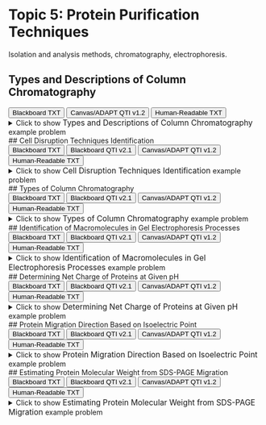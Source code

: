 # Topic 5: Protein Purification Techniques

Isolation and analysis methods, chromatography, electrophoresis.

## Types and Descriptions of Column Chromatography

<div id="MATCH-chromatography-button-container" class="button-container">
<button class="md-button custom-button bb_text" onclick="downloadFile('bbq-MATCH-chromatography-questions.txt')" title="Download bbq-MATCH-chromatography-questions.txt" aria-label="Click to download the Blackboard TXT file (bbq-MATCH-chromatography-questions.txt)">
    <i class="fa fa-download"></i> Blackboard TXT
</button>
<button class="md-button custom-button canvas_qti" onclick="downloadFile('canvas_qti_v1_2-MATCH-chromatography.zip')" title="Download canvas_qti_v1_2-MATCH-chromatography.zip" aria-label="Click to download the Canvas/ADAPT QTI v1.2 file (canvas_qti_v1_2-MATCH-chromatography.zip)">
    <i class="fa fa-download"></i> Canvas/ADAPT QTI v1.2
</button>
<button class="md-button custom-button human_read" onclick="window.open('human_readable-MATCH-chromatography.txt', '_blank')" title="View human_readable-MATCH-chromatography.txt" aria-label="Click to view the Human-Readable TXT file (human_readable-MATCH-chromatography.txt)">
    <i class="fa fa-eye"></i> Human-Readable TXT
</button>
</div><details>
  <summary>Click 
    <span style='font-weight: normal;'>
       to show
    </span>
    <span style='font-size: 1.1em; color: var(--md-primary-fg-color--dark)'>
      Types and Descriptions of Column Chromatography
    </span>
    <span style='font-weight: normal;'>
      example problem
    </span>
  </summary>
  {% include "biochemistry/topic05/selftest-MATCH-chromatography.html" %}

</details>
## Cell Disruption Techniques Identification

<div id="MC-cell_disruption-button-container" class="button-container">
<button class="md-button custom-button bb_text" onclick="downloadFile('bbq-MC-cell_disruption-questions.txt')" title="Download bbq-MC-cell_disruption-questions.txt" aria-label="Click to download the Blackboard TXT file (bbq-MC-cell_disruption-questions.txt)">
    <i class="fa fa-download"></i> Blackboard TXT
</button>
<button class="md-button custom-button bb_qti" onclick="downloadFile('blackboard_qti_v2_1-MC-cell_disruption.zip')" title="Download blackboard_qti_v2_1-MC-cell_disruption.zip" aria-label="Click to download the Blackboard QTI v2.1 file (blackboard_qti_v2_1-MC-cell_disruption.zip)">
    <i class="fa fa-download"></i> Blackboard QTI v2.1
</button>
<button class="md-button custom-button canvas_qti" onclick="downloadFile('canvas_qti_v1_2-MC-cell_disruption.zip')" title="Download canvas_qti_v1_2-MC-cell_disruption.zip" aria-label="Click to download the Canvas/ADAPT QTI v1.2 file (canvas_qti_v1_2-MC-cell_disruption.zip)">
    <i class="fa fa-download"></i> Canvas/ADAPT QTI v1.2
</button>
<button class="md-button custom-button human_read" onclick="window.open('human_readable-MC-cell_disruption.txt', '_blank')" title="View human_readable-MC-cell_disruption.txt" aria-label="Click to view the Human-Readable TXT file (human_readable-MC-cell_disruption.txt)">
    <i class="fa fa-eye"></i> Human-Readable TXT
</button>
</div><details>
  <summary>Click 
    <span style='font-weight: normal;'>
       to show
    </span>
    <span style='font-size: 1.1em; color: var(--md-primary-fg-color--dark)'>
      Cell Disruption Techniques Identification
    </span>
    <span style='font-weight: normal;'>
      example problem
    </span>
  </summary>
  {% include "biochemistry/topic05/selftest-MC-cell_disruption.html" %}

</details>
## Types of Column Chromatography

<div id="MC-chromatography-button-container" class="button-container">
<button class="md-button custom-button bb_text" onclick="downloadFile('bbq-MC-chromatography-questions.txt')" title="Download bbq-MC-chromatography-questions.txt" aria-label="Click to download the Blackboard TXT file (bbq-MC-chromatography-questions.txt)">
    <i class="fa fa-download"></i> Blackboard TXT
</button>
<button class="md-button custom-button bb_qti" onclick="downloadFile('blackboard_qti_v2_1-MC-chromatography.zip')" title="Download blackboard_qti_v2_1-MC-chromatography.zip" aria-label="Click to download the Blackboard QTI v2.1 file (blackboard_qti_v2_1-MC-chromatography.zip)">
    <i class="fa fa-download"></i> Blackboard QTI v2.1
</button>
<button class="md-button custom-button canvas_qti" onclick="downloadFile('canvas_qti_v1_2-MC-chromatography.zip')" title="Download canvas_qti_v1_2-MC-chromatography.zip" aria-label="Click to download the Canvas/ADAPT QTI v1.2 file (canvas_qti_v1_2-MC-chromatography.zip)">
    <i class="fa fa-download"></i> Canvas/ADAPT QTI v1.2
</button>
<button class="md-button custom-button human_read" onclick="window.open('human_readable-MC-chromatography.txt', '_blank')" title="View human_readable-MC-chromatography.txt" aria-label="Click to view the Human-Readable TXT file (human_readable-MC-chromatography.txt)">
    <i class="fa fa-eye"></i> Human-Readable TXT
</button>
</div><details>
  <summary>Click 
    <span style='font-weight: normal;'>
       to show
    </span>
    <span style='font-size: 1.1em; color: var(--md-primary-fg-color--dark)'>
      Types of Column Chromatography
    </span>
    <span style='font-weight: normal;'>
      example problem
    </span>
  </summary>
  {% include "biochemistry/topic05/selftest-MC-chromatography.html" %}

</details>
## Identification of Macromolecules in Gel Electrophoresis Processes

<div id="MC-protein_v_dna_gels-button-container" class="button-container">
<button class="md-button custom-button bb_text" onclick="downloadFile('bbq-MC-protein_v_dna_gels-questions.txt')" title="Download bbq-MC-protein_v_dna_gels-questions.txt" aria-label="Click to download the Blackboard TXT file (bbq-MC-protein_v_dna_gels-questions.txt)">
    <i class="fa fa-download"></i> Blackboard TXT
</button>
<button class="md-button custom-button bb_qti" onclick="downloadFile('blackboard_qti_v2_1-MC-protein_v_dna_gels.zip')" title="Download blackboard_qti_v2_1-MC-protein_v_dna_gels.zip" aria-label="Click to download the Blackboard QTI v2.1 file (blackboard_qti_v2_1-MC-protein_v_dna_gels.zip)">
    <i class="fa fa-download"></i> Blackboard QTI v2.1
</button>
<button class="md-button custom-button canvas_qti" onclick="downloadFile('canvas_qti_v1_2-MC-protein_v_dna_gels.zip')" title="Download canvas_qti_v1_2-MC-protein_v_dna_gels.zip" aria-label="Click to download the Canvas/ADAPT QTI v1.2 file (canvas_qti_v1_2-MC-protein_v_dna_gels.zip)">
    <i class="fa fa-download"></i> Canvas/ADAPT QTI v1.2
</button>
<button class="md-button custom-button human_read" onclick="window.open('human_readable-MC-protein_v_dna_gels.txt', '_blank')" title="View human_readable-MC-protein_v_dna_gels.txt" aria-label="Click to view the Human-Readable TXT file (human_readable-MC-protein_v_dna_gels.txt)">
    <i class="fa fa-eye"></i> Human-Readable TXT
</button>
</div><details>
  <summary>Click 
    <span style='font-weight: normal;'>
       to show
    </span>
    <span style='font-size: 1.1em; color: var(--md-primary-fg-color--dark)'>
      Identification of Macromolecules in Gel Electrophoresis Processes
    </span>
    <span style='font-weight: normal;'>
      example problem
    </span>
  </summary>
  {% include "biochemistry/topic05/selftest-MC-protein_v_dna_gels.html" %}

</details>
## Determining Net Charge of Proteins at Given pH

<div id="isoelectric_one_protein-button-container" class="button-container">
<button class="md-button custom-button bb_text" onclick="downloadFile('bbq-isoelectric_one_protein-questions.txt')" title="Download bbq-isoelectric_one_protein-questions.txt" aria-label="Click to download the Blackboard TXT file (bbq-isoelectric_one_protein-questions.txt)">
    <i class="fa fa-download"></i> Blackboard TXT
</button>
<button class="md-button custom-button bb_qti" onclick="downloadFile('blackboard_qti_v2_1-isoelectric_one_protein.zip')" title="Download blackboard_qti_v2_1-isoelectric_one_protein.zip" aria-label="Click to download the Blackboard QTI v2.1 file (blackboard_qti_v2_1-isoelectric_one_protein.zip)">
    <i class="fa fa-download"></i> Blackboard QTI v2.1
</button>
<button class="md-button custom-button canvas_qti" onclick="downloadFile('canvas_qti_v1_2-isoelectric_one_protein.zip')" title="Download canvas_qti_v1_2-isoelectric_one_protein.zip" aria-label="Click to download the Canvas/ADAPT QTI v1.2 file (canvas_qti_v1_2-isoelectric_one_protein.zip)">
    <i class="fa fa-download"></i> Canvas/ADAPT QTI v1.2
</button>
<button class="md-button custom-button human_read" onclick="window.open('human_readable-isoelectric_one_protein.txt', '_blank')" title="View human_readable-isoelectric_one_protein.txt" aria-label="Click to view the Human-Readable TXT file (human_readable-isoelectric_one_protein.txt)">
    <i class="fa fa-eye"></i> Human-Readable TXT
</button>
</div><details>
  <summary>Click 
    <span style='font-weight: normal;'>
       to show
    </span>
    <span style='font-size: 1.1em; color: var(--md-primary-fg-color--dark)'>
      Determining Net Charge of Proteins at Given pH
    </span>
    <span style='font-weight: normal;'>
      example problem
    </span>
  </summary>
  {% include "biochemistry/topic05/selftest-isoelectric_one_protein.html" %}

</details>
## Protein Migration Direction Based on Isoelectric Point

<div id="isoelectric_two_proteins-button-container" class="button-container">
<button class="md-button custom-button bb_text" onclick="downloadFile('bbq-isoelectric_two_proteins-questions.txt')" title="Download bbq-isoelectric_two_proteins-questions.txt" aria-label="Click to download the Blackboard TXT file (bbq-isoelectric_two_proteins-questions.txt)">
    <i class="fa fa-download"></i> Blackboard TXT
</button>
<button class="md-button custom-button bb_qti" onclick="downloadFile('blackboard_qti_v2_1-isoelectric_two_proteins.zip')" title="Download blackboard_qti_v2_1-isoelectric_two_proteins.zip" aria-label="Click to download the Blackboard QTI v2.1 file (blackboard_qti_v2_1-isoelectric_two_proteins.zip)">
    <i class="fa fa-download"></i> Blackboard QTI v2.1
</button>
<button class="md-button custom-button canvas_qti" onclick="downloadFile('canvas_qti_v1_2-isoelectric_two_proteins.zip')" title="Download canvas_qti_v1_2-isoelectric_two_proteins.zip" aria-label="Click to download the Canvas/ADAPT QTI v1.2 file (canvas_qti_v1_2-isoelectric_two_proteins.zip)">
    <i class="fa fa-download"></i> Canvas/ADAPT QTI v1.2
</button>
<button class="md-button custom-button human_read" onclick="window.open('human_readable-isoelectric_two_proteins.txt', '_blank')" title="View human_readable-isoelectric_two_proteins.txt" aria-label="Click to view the Human-Readable TXT file (human_readable-isoelectric_two_proteins.txt)">
    <i class="fa fa-eye"></i> Human-Readable TXT
</button>
</div><details>
  <summary>Click 
    <span style='font-weight: normal;'>
       to show
    </span>
    <span style='font-size: 1.1em; color: var(--md-primary-fg-color--dark)'>
      Protein Migration Direction Based on Isoelectric Point
    </span>
    <span style='font-weight: normal;'>
      example problem
    </span>
  </summary>
  {% include "biochemistry/topic05/selftest-isoelectric_two_proteins.html" %}

</details>
## Estimating Protein Molecular Weight from SDS-PAGE Migration

<div id="protein_gel_migration-button-container" class="button-container">
<button class="md-button custom-button bb_text" onclick="downloadFile('bbq-protein_gel_migration-questions.txt')" title="Download bbq-protein_gel_migration-questions.txt" aria-label="Click to download the Blackboard TXT file (bbq-protein_gel_migration-questions.txt)">
    <i class="fa fa-download"></i> Blackboard TXT
</button>
<button class="md-button custom-button bb_qti" onclick="downloadFile('blackboard_qti_v2_1-protein_gel_migration.zip')" title="Download blackboard_qti_v2_1-protein_gel_migration.zip" aria-label="Click to download the Blackboard QTI v2.1 file (blackboard_qti_v2_1-protein_gel_migration.zip)">
    <i class="fa fa-download"></i> Blackboard QTI v2.1
</button>
<button class="md-button custom-button canvas_qti" onclick="downloadFile('canvas_qti_v1_2-protein_gel_migration.zip')" title="Download canvas_qti_v1_2-protein_gel_migration.zip" aria-label="Click to download the Canvas/ADAPT QTI v1.2 file (canvas_qti_v1_2-protein_gel_migration.zip)">
    <i class="fa fa-download"></i> Canvas/ADAPT QTI v1.2
</button>
<button class="md-button custom-button human_read" onclick="window.open('human_readable-protein_gel_migration.txt', '_blank')" title="View human_readable-protein_gel_migration.txt" aria-label="Click to view the Human-Readable TXT file (human_readable-protein_gel_migration.txt)">
    <i class="fa fa-eye"></i> Human-Readable TXT
</button>
</div><details>
  <summary>Click 
    <span style='font-weight: normal;'>
       to show
    </span>
    <span style='font-size: 1.1em; color: var(--md-primary-fg-color--dark)'>
      Estimating Protein Molecular Weight from SDS-PAGE Migration
    </span>
    <span style='font-weight: normal;'>
      example problem
    </span>
  </summary>
  {% include "biochemistry/topic05/selftest-protein_gel_migration.html" %}

</details>

